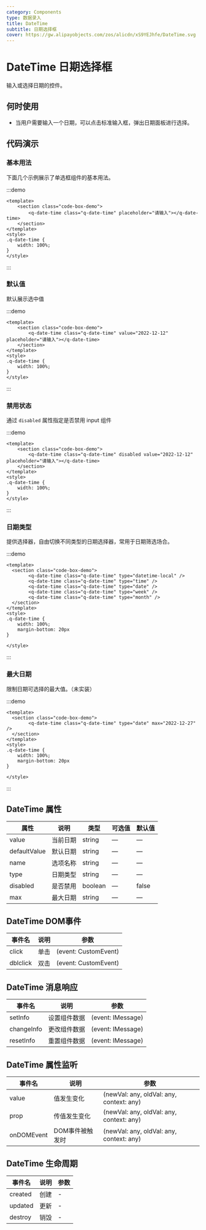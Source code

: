 ```yaml
---
category: Components
type: 数据录入
title: DateTime
subtitle: 日期选择框
cover: https://gw.alipayobjects.com/zos/alicdn/xS9YEJhfe/DateTime.svg
---
```


<script lang="ts" setup>
import { onMounted } from "vue";
onMounted(()=>{import("@zzjz/v-component/dist2/assets/q-select.js");import("@zzjz/v-component/dist2/assets/q-date-time.js");}) 
</script>

# DateTime 日期选择框

输入或选择日期的控件。

## 何时使用

- 当用户需要输入一个日期，可以点击标准输入框，弹出日期面板进行选择。

## 代码演示

### 基本用法
下面几个示例展示了单选框组件的基本用法。

:::demo 

```vue
<template>
	<section class="code-box-demo">
		<q-date-time class="q-date-time" placeholder="请输入"></q-date-time>
	</section>
</template>
<style>
.q-date-time {
	width: 100%;
}
</style>
```

:::

### 默认值
默认展示选中值

:::demo 

```vue
<template>
	<section class="code-box-demo">
		<q-date-time class="q-date-time" value="2022-12-12" placeholder="请输入"></q-date-time>
	</section>
</template>
<style>
.q-date-time {
	width: 100%;
}
</style>
```

:::

### 禁用状态
通过 `disabled` 属性指定是否禁用 input 组件

:::demo 

```vue
<template>
	<section class="code-box-demo">
		<q-date-time class="q-date-time" disabled value="2022-12-12" placeholder="请输入"></q-date-time>
	</section>
</template>
<style>
.q-date-time {
	width: 100%;
}
</style>
```

:::

### 日期类型
提供选择器，自由切换不同类型的日期选择器，常用于日期筛选场合。

:::demo 

```vue
<template>
  <section class="code-box-demo">
		<q-date-time class="q-date-time" type="datetime-local" />
		<q-date-time class="q-date-time" type="time" />
		<q-date-time class="q-date-time" type="date" />
		<q-date-time class="q-date-time" type="week" />
		<q-date-time class="q-date-time" type="month" />
  </section>
</template>
<style>
.q-date-time {
	width: 100%;
	margin-bottom: 20px
}

</style>
```

:::

### 最大日期
限制日期可选择的最大值。（未实装）

:::demo 

```vue
<template>
  <section class="code-box-demo">
		<q-date-time class="q-date-time" type="date" max="2022-12-27" />
  </section>
</template>
<style>
.q-date-time {
	width: 100%;
	margin-bottom: 20px
}

</style>
```

:::

## DateTime 属性

| 属性         | 说明                                       | 类型    | 可选值          | 默认值 |
| ------------ | ------------------------------------------ | ------- | --------------- | ------ |
| value        | 当前日期                                    | string  | —               | —      |
| defaultValue | 默认日期                                    | string  | —               | —      |
| name         | 选项名称                                    | string  | —               | —      |
| type         | 日期类型                                    | string  | —               | —      |
| disabled     | 是否禁用                                    | boolean | —               | false |
| max          | 最大日期                                    | string  | —               | —      |

## DateTime DOM事件

| 事件名       | 说明                                                     | 参数                 |
| ------------ | -------------------------------------------------------- | -------------------- |
| click        | 单击                                                     | (event: CustomEvent) |
| dblclick     | 双击                                                     | (event: CustomEvent) |

## DateTime 消息响应

| 事件名       | 说明                                                     | 参数                 |
| ------------ | -------------------------------------------------------- | -------------------- |
| setInfo      | 设置组件数据                                              | (event: IMessage) |
| changeInfo   | 更改组件数据                                              | (event: IMessage) |
| resetInfo    | 重置组件数据                                              | (event: IMessage)      |

## DateTime 属性监听

| 事件名       | 说明                                                     | 参数                 |
| ------------ | -------------------------------------------------------- | -------------------- |
| value        | 值发生变化                                                | (newVal: any, oldVal: any, context: any) |
| prop         | 传值发生变化                                              | (newVal: any, oldVal: any, context: any) |
| onDOMEvent   | DOM事件被触发时                                           | (newVal: any, oldVal: any, context: any) |

## DateTime 生命周期
| 事件名       | 说明                                                     | 参数                 |
| ------------ | -------------------------------------------------------- | -------------------- |
| created      | 创建                                                     | - |
| updated      | 更新                                                     | - |
| destroy      | 销毁                                                     | - |
